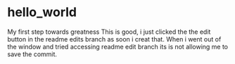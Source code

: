 # hello_world
My first step towards greatness
This is good, i just clicked the the edit button in the readme edits branch as soon i creat that.
When i went out of the window and tried accessing readme edit branch its is not allowing me to save the commit.
